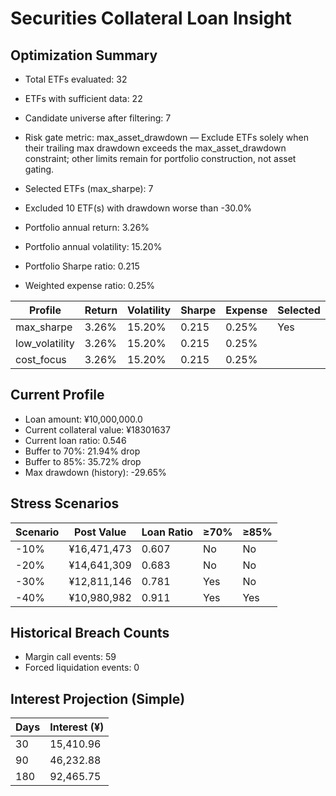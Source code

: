 # Securities Collateral Loan Insight

## Optimization Summary
- Total ETFs evaluated: 32
- ETFs with sufficient data: 22
- Candidate universe after filtering: 7
- Risk gate metric: max_asset_drawdown — Exclude ETFs solely when their trailing max drawdown exceeds the max_asset_drawdown constraint; other limits remain for portfolio construction, not asset gating.

- Selected ETFs (max_sharpe): 7
- Excluded 10 ETF(s) with drawdown worse than -30.0%
- Portfolio annual return: 3.26%
- Portfolio annual volatility: 15.20%
- Portfolio Sharpe ratio: 0.215
- Weighted expense ratio: 0.25%

| Profile | Return | Volatility | Sharpe | Expense | Selected |
| --- | --- | --- | --- | --- | --- |
| max_sharpe | 3.26% | 15.20% | 0.215 | 0.25% | Yes |
| low_volatility | 3.26% | 15.20% | 0.215 | 0.25% |  |
| cost_focus | 3.26% | 15.20% | 0.215 | 0.25% |  |

## Current Profile
- Loan amount: ¥10,000,000.0
- Current collateral value: ¥18301637
- Current loan ratio: 0.546
- Buffer to 70%: 21.94% drop
- Buffer to 85%: 35.72% drop
- Max drawdown (history): -29.65%

## Stress Scenarios
| Scenario | Post Value | Loan Ratio | ≥70% | ≥85% |
| --- | --- | --- | --- | --- |
| -10% | ¥16,471,473 | 0.607 | No | No |
| -20% | ¥14,641,309 | 0.683 | No | No |
| -30% | ¥12,811,146 | 0.781 | Yes | No |
| -40% | ¥10,980,982 | 0.911 | Yes | Yes |

## Historical Breach Counts
- Margin call events: 59
- Forced liquidation events: 0

## Interest Projection (Simple)
| Days | Interest (¥) |
| --- | --- |
| 30 | 15,410.96 |
| 90 | 46,232.88 |
| 180 | 92,465.75 |

